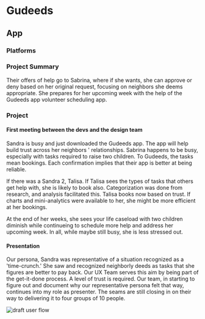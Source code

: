# Gudeeds



## App

### Platforms


### Project Summary

Their offers of help go to Sabrina, where if she wants, she can approve or deny based on her original request, focusing on neighbors she deems appropriate.  She prepares for her upcoming week with the help of the Gudeeds app volunteer scheduling app.

### Project

#### First meeting between the devs and the design team

Sandra is busy and just downloaded the Gudeeds app.  The app will help build trust across her neighbors ' relationships.  Sabrina happens to be busy, especially with tasks required to raise two children.  To Gudeeds, the tasks mean bookings. Each confirmation implies that their app is better at being reliable.  

If there was a Sandra 2, Talisa.  If Talisa sees the types of tasks that others get help with, she is likely to book also.  Categorization was done from research, and analysis facilitated this.  Talisa books now based on trust.  If charts and mini-analytics were available to her, she might be more efficient at her bookings. 

At the end of her weeks, she sees your life caseload with two children diminish while continueing to schedule more help and address her upcoming week.  In all, while maybe still busy, she is less stressed out.

#### Presentation

Our persona, Sandra was representative of a situation recognized as a 'time-crunch.' She saw and recognized neighborly deeds as tasks that she figures are better to pay back.  Our UX Team serves this aim by being part of the get-it-done process.  A level of trust is required. Our team, in starting to figure out and document why our representative persona felt that way, continues into my role as presenter.  The seams are still closing in on their way to delivering it to four groups of 10 people.

![draft user flow](https://cdn.jsdelivr.net/gh/renepacchaux/gudeeds-responsive-mobile-app@assets/figure1.svg)
